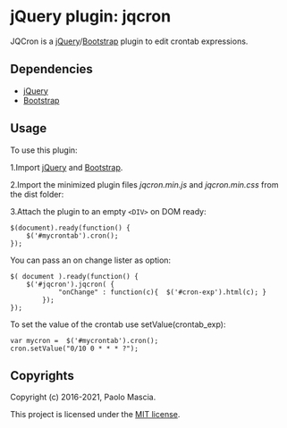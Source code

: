 # jQuery plugin: jqcron

JQCron is a [jQuery]/[Bootstrap] plugin to edit crontab expressions.

## Dependencies

 * [jQuery]
 * [Bootstrap]  

## Usage

To use this plugin:

1.Import [jQuery] and [Bootstrap].

2.Import the minimized plugin files *jqcron.min.js* and *jqcron.min.css* from the dist folder: 

3.Attach the plugin to an empty `<DIV>` on DOM ready:
    
    $(document).ready(function() {
        $('#mycrontab').cron();
    });
  

You can pass an on change lister as option:

    $( document ).ready(function() {    
        $('#jqcron').jqcron( {    
                "onChange" : function(c){  $('#cron-exp').html(c); }               
            });
    });

To set the value of the crontab use setValue(crontab_exp):

    var mycron =  $('#mycrontab').cron();
    cron.setValue("0/10 0 * * * ?");

## Copyrights

Copyright (c) 2016-2021, Paolo Mascia.

This project is licensed under the [MIT license].

 [jQuery]: http://jquery.com "jQuery"
 [Bootstrap]: http://jquery.com "Bootstrap"
 [MIT license]: https://opensource.org/licenses/MIT "MIT license"